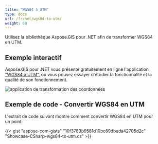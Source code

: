 ```yaml
---
title: "WGS84 à UTM"
type: docs
url: /fr/net/wgs84-to-utm/
weight: 60
---
```


Utilisez la bibliothèque Aspose.GIS pour .NET afin de transformer WGS84 en UTM.

## **Exemple interactif**

Aspose.GIS pour .NET vous présente gratuitement en ligne l'application ["WGS84 à UTM"](https://products.aspose.app/gis/transformation/wgs84-to-utm), où vous pouvez essayer d'étudier la fonctionnalité et la qualité de son fonctionnement.

![application de transformation des coordonnées](transform-coordinates.png)

## **Exemple de code - Convertir WGS84 en UTM**

L'extrait de code suivant montre comment convertir WGS84 en UTM pour un point.

{{< gist "aspose-com-gists" "10f3783b9581d10bc69dbada42705d2c" "Showcase-CSharp-wgs84-to-utm.cs" >}}
